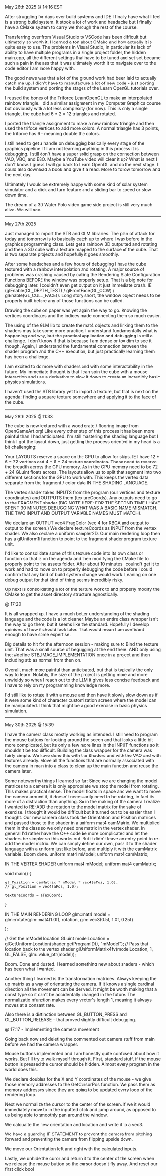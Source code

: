 May 26th 2025 @ 14:16 EST 

After struggling for days over build systems and IDE I finally have what I feel is a strong build system. It stook a lot of work and headache but I finally have a CMake system to carry we through the rest of the course.

Transferring over from Visual Studio to VSCode has been difficult but ultimately so worth it. I learned a ton about CMake and how actually it is quite easy to use. The problems in Visual Studio, in particular its lack of ability to have multiple programs in a single project folder, the hidden main.cpp, all the different settings that have to be tuned and set set became such a pain in the ass that it was ultimately worth it to navigate over to the code editor I am more happy with. 

The good news was that a lot of the ground work had been laid to actually catch me up. I didn't have to manufacture a lot of new code - just porting the build system and porting the stages of the Learn OpenGL tutorials over.

I reused the bones of the Triforce LearnOpenGL to make an interpolated rainbow triangle. I did a similar assignment in my Computer Graphics course but obviously with a lot less complexity (for now). This is only a single triangle, the cube had 6 * 2 = 12 triangles and rotated. 

I ported the triangle assignment to make a new rainbow triangle and then used the trifoce vertices to add more colors. A normal triangle has 3 points, the triforce has 6 - meaning double the colors. 

I still need to get a handle on debugging basically every stage of the graphics pipeline. If I am not learning anything in this process it is debugging. I still don't have a super solid grasp on the connection between VAO, VBO, and EBO. Maybe a YouTube video will clear it up? What is next I don't know. I guess I will go back to Learn OpenGL and do the next stage. I could also download a book and give it a read. More to follow tomorrow and the next day. 

Ultimately I would be extremely happy with some kind of solar system simulator and a click and turn feature and a sliding bar to speed or slow down time. 

The dream of a 3D Water Polo video game side project is still very much alive. We will see. 

---------------------------

May 27th 2025

Just managed to import the STB and GLM libraries. The plan of attack for today and tomorrow is to basically catch up to where I was before in the graphics programming class. Lets get a rainbow 3D outputted and rotating and then a 3D cube with a texture mapped to the surface of the cube. That is two separate projects and hopefully it goes smoothly.

After some headaches and a few hours of debugging I have the cube textured with a rainbow interpolation and rotating. A major source of problems was crashing caused by calling the Rendering State Configuration Functions BEFORE the window was properly setup. That is a big note for debugging later. I couldn't even get output on it just immediate crash. IE (glEnable(CL_DEPTH_TEST) / glFrontFace(GL_CCW) / glEnable(GL_CULL_FACE)). Long story short, the window object needs to be properly built before any of those functions can be called.

Drawing the cube on paper was yet again the way to go. Knowing the vertices coordinates and the indices made connecting them so much easier. 

The using of the GLM lib to create the mat4 objects and linking them to the shaders may take some more practice. I understand fundamentally what is happening and why, but the practical application and debugging is still a challenge. I don't know if that is because I am dense or too dim to see it though. Again, I understand the fundamental connection between the shader program and the C++ execution, but just practically learning them has been a challenge. 

I am excited to do more with shaders and with some interactability in the future. My immediate thought is that I can spin the cube with a mouse interaction and use a derivative to slow it down to create an incredibly basic physics simulations. 

I haven't used the STB library yet to import a texture, but that is next on the agenda: finding a square texture somewhere and applying it to the face of the cube. 

------------------------

May 28th 2025 @ 11:33

The cube is now textured with a wood crate / flooring image from OpenGameArt.org! Like every other step of this process it has been more painful than I had anticipated. I'm still mastering the shading language but I think I got the layout down, just getting the process oriented in my head is a bit challenging:

Your LAYOUTS reserve a space on the GPU to allow for skips. IE I have 12 * 6 = 72 vertices and 4 * 6 = 24 texture coordinates. Those need to reserve the breadth across the GPU memory. As in the GPU memory need to be 72 + 24 GLuint floats across. The layouts allow us to split that segment into two different sections for the GPU to work with. This keeps the vertex data separate from the fragment / color data IN THE SHADING LANGUAGE. 

The vertex shader takes INPUTS from the program (our vertices and texture coordinates) and OUTPUTS them (textureCoords). Any outputs need to go to the FRAGMENT shader (BIG NOTE HERE: FOR THE SECOND TIME I HAVE SPENT 30 MINUTES DEBUGGING WHAT WAS A BASIC NAME MISMATCH. THE TWO INPUT AND OUTPUT VARIABLE NAMES MUST MATCH). 

We declare an OUTPUT vec4 FragColor (vec 4 for RBGA and output to output to the screen.) We declare textureCoords as INPUT from the vertex shader. We also declare a uniform sampler2D. Our main rendering loop then has a glUniform1i function to point to the fragment shader program texture unit. 

I'd like to consolidate some of this texture code into its own class or function so that is on the agenda and then modifying the CMake file to properly point to the assets folder. After about 10 minutes I coulnd't get it to work and had to move on to properly debugging the code before I could confirm that any kind of build system change would work. Leaning on one debug output for that kind of thing seems incredibly risky.

Up next is consolidating a lot of the texture work to and properly modify the CMake to get the asset directory structure agnostically.

@ 17:20 

It is all wrapped up. I have a much better understanding of the shading language and the code is a lot cleaner. Maybe an entire class wrapper isn't the way to go there, but it seems like the standard. Hopefully I develop opinions of how it should look later. That would mean I am confident enough to have some expertise. 

Big details to hit for the afternoon session - making sure to Bind the texture unit. That was a small source of begugging at the end there. AND only using the:
#define STB_IMAGE_IMPLEMENTATION
once in a project and then including stb as normal from then on. 

Overall, much more painful than anticipated, but that is typically the only way to learn. Notably, the size of the project is getting more and more unwieldy so when I reach out to the LLM it gives less concise feedback and I have to rely on my programming knowledge more.

I'd still like to rotate it with a mouse and then have it slowly slow down as if it were some kind of character customization screen where the model can be manipulated. I think that might be a good exercise in basic physics simulation.

----------- 

May 30th 2025 @ 15:39

I have the camera class mostly working as intended. I still need to program the mouse buttons for looking around the sceen and that looks a little bit more complicated, but its only a few more lines in the INPUT functions so it shouldn't be too difficult. Building the class wrapper for the camera was fairly simple. We have done this with the Shaders and with the VAO and with textures already. Move all the functions that are normally associated with the camera in main into a class to clean up the main function and reuse the camera later. 

Some noteworthy things I learned so far:
Since we are changing the model matrices to a camera it is only appropriate we stop the model from rotating. This makes practical sense. The model floats in space and we want to move the camera around it, it doesn't necessarily need to be rotating, in fact its more of a distraction than anything. So in the making of the camera I realize I wanted to RE-ADD the rotation to the model matrix for the sake of exercise. I thought it would be difficult but it turned out to be easier than I thought. Our new camera class took the Orientation and Position matrices and passed those to the shader in a uniform mat4 camMatrix. We multiplied them in the class so we only need one matrix in the vertex shader. In general I'd rather have the C++ code be more complicated and let the shaders be simpler so this works out. But it didn't leave an entry point to re-add the model matrix. We can simply define our own, pass it to the shader language with a uniform just like before, and multiply it with the camMatrix variable. Boom done. 
uniform mat4 mModel;
uniform mat4 camMatrix;

IN THE VERTEX SHADER
uniform mat4 mModel;
uniform mat4 camMatrix;


void main() {
	
	gl_Position = camMatrix * mModel * vec4(aPos, 1.0);
	// gl_Position = vec4(aPos, 1.0);
	
	textureCoords = aTexCoord;
}

IN THE MAIN RENDERING LOOP
glm::mat4 model = glm::rotate(glm::mat4(1.0f),
                    rotation,
                    glm::vec3(0.5f, 1.0f, 0.25f)

);

// Get the mModel location
GLuint modelLocation = glGetUniformLocation(shader.getProgramID(), "mModel");
// Pass that location back to the vertex shader
glUniformMatrix4fv(modelLocation, 1, GL_FALSE, glm::value_ptr(model));

Boom. Done and dusted. I learned something new about shaders - which has been what I wanted.

Another thing I learned is the transformation matrices. Always keeping the up matrix as a way of orientating the camera. If it knows a single cardinal direction all the movement can be derived. It might be worth making that a const type so it can't be accidentally changed in the future. The normalizatio nfunction makes every vector's length 1, meaning it always moves at a consant rate. 

Also there is a distinction between GL_BUTTON_PRESS and GL_BUTTON_RELEASE - that proved slightly difficult debugging. 

@ 17:17 - Implementing the camera movement


Going back now and deleting the commented out camera stuff from main before we had the camera wrapper.

Mouse buttons implemented and I am honestly quite confused about how it works. But I'll try to walk myself through it. First, standard stuff, if the mouse button is pressed the cursor should be hidden. Almost every program in the world does this.

We declare doubles for the X and Y coordinates of the mouse - we give those memory addresses to the GetCursorPos function. We pass them as memory addresses since they are going to be updated every loop of the rendering loop.

Next we normalize the cursor to the center of the screen. If we it would immediately move to in the inputted click and jump around, as opposed to us being able to smoothly pan around the window.

We calcualte the new orientation and location and write it to a vec3. 

We have a guarding IF STATEMENT to prevent the camera from pitching forward and preventing the camera from flipping upside down. 

We move our Orientation left and right with the calculated inputs.

Lastly, we unhide the curor and return it to the center of the screen when we release the mouse button so the cursor doesn't fly away. And reset our first click bool